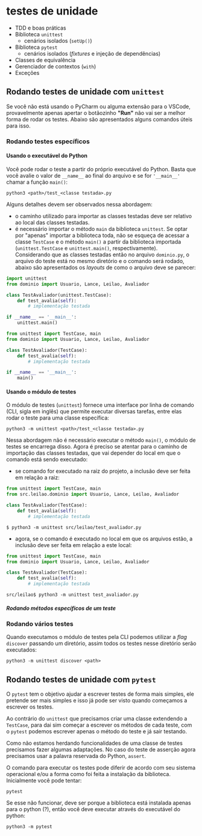 # testes de unidade

- TDD e boas práticas
- Biblioteca `unittest`
  - cenários isolados (`setUp()`)
- Biblioteca `pytest`
  - cenários isolados (_fixtures_ e injeção de dependências)
- Classes de equivalência
- Gerenciador de contextos (`with`)
- Exceções

## Rodando testes de unidade com `unittest`

Se você não está usando o PyCharm ou alguma extensão para o VSCode, provavelmente apenas apertar o botãozinho **"Run"** não vai ser a melhor forma de rodar os testes. Abaixo são apresentados alguns comandos úteis para isso.

### Rodando testes específicos

#### Usando o executável do Python

Você pode rodar o teste a partir do próprio executável do Python. Basta que você avalie o valor de `__name__` ao final do arquivo e se for `'__main__'` chamar a função `main()`:

```terminal
python3 <path>/test_<classe testada>.py
```

Alguns detalhes devem ser observados nessa abordagem:

- o caminho utilizado para importar as classes testadas deve ser relativo ao local das classes testadas.
- é necessário importar o método `main` da biblioteca `unittest`. Se optar por "apenas" importar a biblioteca toda, não se esqueça de acessar a classe `TestCase` e o método `main()` a partir da biblioteca importada (`unittest.TestCase` e `unittest.main()`, respectivamente).  
Considerando que as classes testadas então no arquivo `dominio.py`, o arquivo do teste está no mesmo diretório e o comando será rodado, abaixo são apresentados os _layouts_ de como o arquivo deve se parecer:

```python
import unittest
from dominio import Usuario, Lance, Leilao, Avaliador

class TestAvaliador(unittest.TestCase):
    def test_avalia(self):
        # implementação testada

if __name__ == '__main__':
    unittest.main()
```

```python
from unittest import TestCase, main
from dominio import Usuario, Lance, Leilao, Avaliador

class TestAvaliador(TestCase):
    def test_avalia(self):
        # implementação testada

if __name__ == '__main__':
    main()
```

#### Usando o módulo de testes

O módulo de testes (`unittest`) fornece uma interface por linha de comando (CLI, sigla em inglês) que permite executar diversas tarefas, entre elas rodar o teste para uma classe específica:

```terminal
python3 -m unittest <path>/test_<classe testada>.py
```

Nessa abordagem não é necessário executar o método `main()`, o módulo de testes se encarrega disso. Agora é preciso se atentar para o caminho de importação das classes testadas, que vai depender do local em que o comando está sendo executado:

- se comando for executado na raiz do projeto, a inclusão deve ser feita em relação a raiz:

```python
from unittest import TestCase, main
from src.leilao.dominio import Usuario, Lance, Leilao, Avaliador

class TestAvaliador(TestCase):
    def test_avalia(self):
        # implementação testada
```

```terminal
$ python3 -m unittest src/leilao/test_avaliador.py
```

- agora, se o comando é executado no local em que os arquivos estão, a inclusão deve ser feita em relação a este local:

```python
from unittest import TestCase, main
from dominio import Usuario, Lance, Leilao, Avaliador

class TestAvaliador(TestCase):
    def test_avalia(self):
        # implementação testada
```

```terminal
src/leilao$ python3 -m unittest test_avaliador.py
```

##### Rodando métodos específicos de um teste

### Rodando vários testes

Quando executamos o módulo de testes pela CLI podemos utilizar a _flag_ `discover` passando um diretório, assim todos os testes nesse diretório serão executados:

```terminal
python3 -m unittest discover <path>
```

## Rodando testes de unidade com `pytest`

O `pytest` tem o objetivo ajudar a escrever testes de forma mais simples, ele pretende ser mais simples e isso já pode ser visto quando começamos a escrever os testes.

Ao contrário do `unittest` que precisamos criar uma classe extendendo a `TestCase`, para dai sim começar a escrever os métodos de cada teste, com o `pytest` podemos escrever apenas o método do teste e já sair testando.

Como não estamos herdando funcionalidades de uma classe de testes precisamos fazer algumas adaptações. No caso do teste de asserção agora precisamos usar a palavra reservada do Python, `assert`.

O comando para executar os testes pode diferir de acordo com seu sistema operacional e/ou a forma como foi feita a instalação da biblioteca. Inicialmente você pode tentar:

```terminal
pytest
```

Se esse não funcionar, deve ser porque a biblioteca está instalada apenas para o python (?), então você deve executar através do executável do python:

```terminal
python3 -m pytest
```
